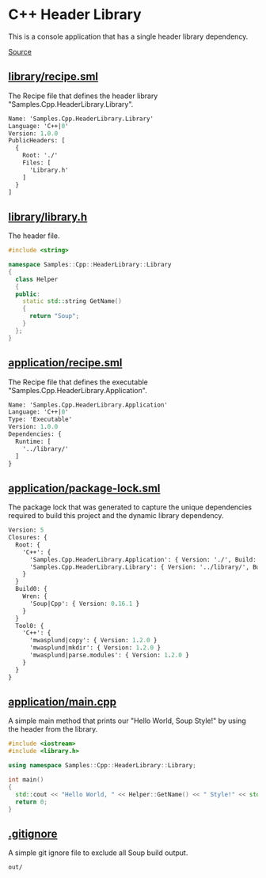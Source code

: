 # C++ Header Library
This is a console application that has a single header library dependency.

[Source](https://github.com/soup-build/soup/tree/main/samples/cpp/header-library)

## [library/recipe.sml](https://github.com/soup-build/soup/tree/main/samples/cpp/header-library/library/recipe.sml)
The Recipe file that defines the header library "Samples.Cpp.HeaderLibrary.Library".
```sml
Name: 'Samples.Cpp.HeaderLibrary.Library'
Language: 'C++|0'
Version: 1.0.0
PublicHeaders: [
  {
    Root: './'
    Files: [
      'Library.h'
    ]
  }
]
```

## [library/library.h](https://github.com/soup-build/soup/tree/main/samples/cpp/header-library/library/library.h)
The header file.
```cpp
#include <string>

namespace Samples::Cpp::HeaderLibrary::Library
{
  class Helper
  {
  public:
    static std::string GetName()
    {
      return "Soup";
    }
  };
}
```

## [application/recipe.sml](https://github.com/soup-build/soup/tree/main/samples/cpp/header-library/application/recipe.sml)
The Recipe file that defines the executable "Samples.Cpp.HeaderLibrary.Application".
```sml
Name: 'Samples.Cpp.HeaderLibrary.Application'
Language: 'C++|0'
Type: 'Executable'
Version: 1.0.0
Dependencies: {
  Runtime: [
    '../library/'
  ]
}
```

## [application/package-lock.sml](https://github.com/soup-build/soup/tree/main/samples/cpp/header-library/application/package-lock.sml)
The package lock that was generated to capture the unique dependencies required to build this project and the dynamic library dependency.
```sml
Version: 5
Closures: {
  Root: {
    'C++': {
      'Samples.Cpp.HeaderLibrary.Application': { Version: './', Build: 'Build0', Tool: 'Tool0' }
      'Samples.Cpp.HeaderLibrary.Library': { Version: '../library/', Build: 'Build0', Tool: 'Tool0' }
    }
  }
  Build0: {
    Wren: {
      'Soup|Cpp': { Version: 0.16.1 }
    }
  }
  Tool0: {
    'C++': {
      'mwasplund|copy': { Version: 1.2.0 }
      'mwasplund|mkdir': { Version: 1.2.0 }
      'mwasplund|parse.modules': { Version: 1.2.0 }
    }
  }
}
```

## [application/main.cpp](https://github.com/soup-build/soup/tree/main/samples/cpp/header-library/application/main.cpp)
A simple main method that prints our "Hello World, Soup Style!" by using the header from the library.
```cpp
#include <iostream>
#include <library.h>

using namespace Samples::Cpp::HeaderLibrary::Library;

int main()
{
  std::cout << "Hello World, " << Helper::GetName() << " Style!" << std::endl;
  return 0;
}
```

## [.gitignore](https://github.com/soup-build/soup/tree/main/samples/cpp/header-library/.gitignore)
A simple git ignore file to exclude all Soup build output.
```
out/
```